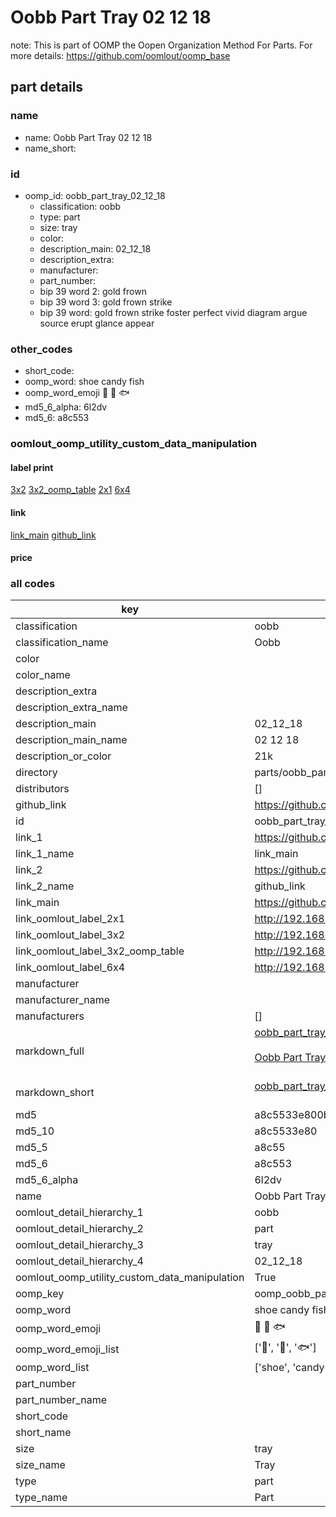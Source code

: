# Oobb Part Tray 02 12 18  

note: This is part of OOMP the Oopen Organization Method For Parts. For more details: https://github.com/oomlout/oomp_base

##  part details





### name
* name: Oobb Part Tray 02 12 18
* name_short: 
### id
* oomp_id: oobb_part_tray_02_12_18
  * classification: oobb
  * type: part
  * size: tray
  * color: 
  * description_main: 02_12_18
  * description_extra: 
  * manufacturer: 
  * part_number: 
  * bip 39 word 2: gold frown
  * bip 39 word 3: gold frown strike
  * bip 39 word: gold frown strike foster perfect vivid diagram argue source erupt glance appear

### other_codes
* short_code: 
* oomp_word: shoe candy fish
* oomp_word_emoji :shoe: :candy: :fish:
* md5_6_alpha: 6l2dv
* md5_6: a8c553






### oomlout_oomp_utility_custom_data_manipulation
#### label print
[3x2](http://192.168.1.245:1112/?label=oomp%206l2dv)
[3x2_oomp_table](http://192.168.1.107:1112/?label=oomp%206l2dv)
[2x1](http://192.168.1.242:1112/?label=oomp%206l2dv)
[6x4](http://192.168.1.55:1112/?label=oomp%206l2dv)    

#### link

[link_main](https://github.com/oomlout/oomlout_oomp_current_version_messy/tree/main/parts/oobb_part_tray_02_12_18) [github_link](https://github.com/oomlout/oomlout_oomp_part_src/tree/main/parts/oobb_part_tray_02_12_18)                             

#### price







### all codes 
| key | value |  
| --- | --- |  
| classification | oobb |  
| classification_name | Oobb |  
| color |  |  
| color_name |  |  
| description_extra |  |  
| description_extra_name |  |  
| description_main | 02_12_18 |  
| description_main_name | 02 12 18 |  
| description_or_color | 21k |  
| directory | parts/oobb_part_tray_02_12_18 |  
| distributors | [] |  
| github_link | https://github.com/oomlout/oomlout_oomp_part_src/tree/main/parts/oobb_part_tray_02_12_18 |  
| id | oobb_part_tray_02_12_18 |  
| link_1 | https://github.com/oomlout/oomlout_oomp_current_version_messy/tree/main/parts/oobb_part_tray_02_12_18 |  
| link_1_name | link_main |  
| link_2 | https://github.com/oomlout/oomlout_oomp_part_src/tree/main/parts/oobb_part_tray_02_12_18 |  
| link_2_name | github_link |  
| link_main | https://github.com/oomlout/oomlout_oomp_current_version_messy/tree/main/parts/oobb_part_tray_02_12_18 |  
| link_oomlout_label_2x1 | http://192.168.1.242:1112/?label=oomp%206l2dv |  
| link_oomlout_label_3x2 | http://192.168.1.245:1112/?label=oomp%206l2dv |  
| link_oomlout_label_3x2_oomp_table | http://192.168.1.107:1112/?label=oomp%206l2dv |  
| link_oomlout_label_6x4 | http://192.168.1.55:1112/?label=oomp%206l2dv |  
| manufacturer |  |  
| manufacturer_name |  |  
| manufacturers | [] |  
| markdown_full | [oobb_part_tray_02_12_18](https://github.com/oomlout/oomlout_oomp_current_version_messy/tree/main/parts/oobb_part_tray_02_12_18)<br>[](https://github.com/oomlout/oomlout_oomp_current_version_messy/tree/main/parts/oobb_part_tray_02_12_18)<br>[Oobb Part Tray 02 12 18](https://github.com/oomlout/oomlout_oomp_current_version_messy/tree/main/parts/oobb_part_tray_02_12_18)<br><br> |  
| markdown_short | [oobb_part_tray_02_12_18](https://github.com/oomlout/oomlout_oomp_current_version_messy/tree/main/parts/oobb_part_tray_02_12_18)<br><br> |  
| md5 | a8c5533e800b879fd4d185c1ae176322 |  
| md5_10 | a8c5533e80 |  
| md5_5 | a8c55 |  
| md5_6 | a8c553 |  
| md5_6_alpha | 6l2dv |  
| name | Oobb Part Tray 02 12 18 |  
| oomlout_detail_hierarchy_1 | oobb |  
| oomlout_detail_hierarchy_2 | part |  
| oomlout_detail_hierarchy_3 | tray |  
| oomlout_detail_hierarchy_4 | 02_12_18 |  
| oomlout_oomp_utility_custom_data_manipulation | True |  
| oomp_key | oomp_oobb_part_tray_02_12_18 |  
| oomp_word | shoe candy fish |  
| oomp_word_emoji | :shoe: :candy: :fish: |  
| oomp_word_emoji_list | [':shoe:', ':candy:', ':fish:'] |  
| oomp_word_list | ['shoe', 'candy', 'fish'] |  
| part_number |  |  
| part_number_name |  |  
| short_code |  |  
| short_name |  |  
| size | tray |  
| size_name | Tray |  
| type | part |  
| type_name | Part |  
